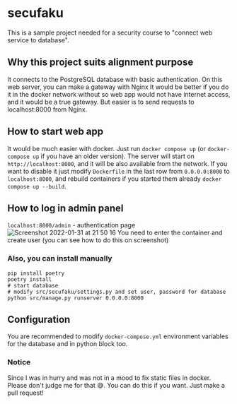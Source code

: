 # secufaku
This is a sample project needed for a security course to "connect web service to database".

## Why this project suits alignment purpose
It connects to the PostgreSQL database with basic authentication. 
On this web server, you can make a gateway with Nginx It would be better if you do it in the 
docker network without so web app would not have internet access, and it would be a true gateway. 
But easier is to send requests to localhost:8000 from Nginx.

## How to start web app
It would be much easier with docker. Just run `docker compose up` (or `docker-compose up` if you have an older version).
The server will start on `http://localhost:8000`, and it will be also available from the network. If you want to disable it 
just modify `Dockerfile` in the last row from `0.0.0.0:8000` to `localhost:8000`, and rebuild containers if you started them 
already `docker compose up --build`.

## How to log in admin panel
`localhost:8000/admin` - authentication page
![Screenshot 2022-01-31 at 21 50 16](https://user-images.githubusercontent.com/54911879/151866284-2060a710-dfb4-45f7-b6ff-be8eaab667a0.jpg)
You need to enter the container and create user (you can see how to do this on screenshot)


### Also, you can install manually
```
pip install poetry
poetry install
# start database
# modify src/secufaku/settings.py and set user, password for database
python src/manage.py runserver 0.0.0.0:8000
```

## Configuration
You are recommended to modify `docker-compose.yml` environment variables for the database and in python block too.


### Notice
Since I was in hurry and was not in a mood to fix static files in docker. Please don't judge me for that 😅.
You can do this if you want. Just make a pull request!

